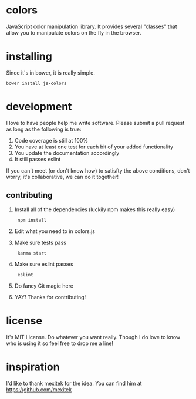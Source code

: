 # colors
JavaScript color manipulation library.  It provides several "classes" that allow you to manipulate colors on the fly in the browser.

# installing
Since it's in bower, it is really simple.

    bower install js-colors

# development
I love to have people help me write software.  Please submit a pull request as long as the following is true:

1. Code coverage is still at 100%
2. You have at least one test for each bit of your added functionality
3. You update the documentation accordingly
4. It still passes eslint

If you can't meet (or don't know how) to satisfty the above conditions, don't worry, it's collaborative, we can do it together!

## contributing

1. Install all of the dependencies (luckily npm makes this really easy)

        npm install
2. Edit what you need to in colors.js
3. Make sure tests pass

        karma start
4. Make sure eslint passes

        eslint
5. Do fancy Git magic here
6. YAY! Thanks for contributing!

# license
It's MIT License.  Do whatever you want really.  Though I do love to know who is using it so feel free to drop me a line!

# inspiration
I'd like to thank mexitek for the idea.  You can find him at https://github.com/mexitek
